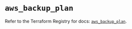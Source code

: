 # `aws_backup_plan`

Refer to the Terraform Registry for docs: [`aws_backup_plan`](https://registry.terraform.io/providers/hashicorp/aws/6.17.0/docs/resources/backup_plan).
